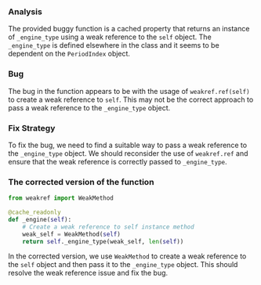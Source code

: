 ### Analysis
The provided buggy function is a cached property that returns an instance of `_engine_type` using a weak reference to the `self` object. The `_engine_type` is defined elsewhere in the class and it seems to be dependent on the `PeriodIndex` object.

### Bug
The bug in the function appears to be with the usage of `weakref.ref(self)` to create a weak reference to `self`. This may not be the correct approach to pass a weak reference to the `_engine_type` object.

### Fix Strategy
To fix the bug, we need to find a suitable way to pass a weak reference to the `_engine_type` object. We should reconsider the use of `weakref.ref` and ensure that the weak reference is correctly passed to `_engine_type`.

### The corrected version of the function
```python
from weakref import WeakMethod

@cache_readonly
def _engine(self):
    # Create a weak reference to self instance method
    weak_self = WeakMethod(self)
    return self._engine_type(weak_self, len(self))
```

In the corrected version, we use `WeakMethod` to create a weak reference to the `self` object and then pass it to the `_engine_type` object. This should resolve the weak reference issue and fix the bug.